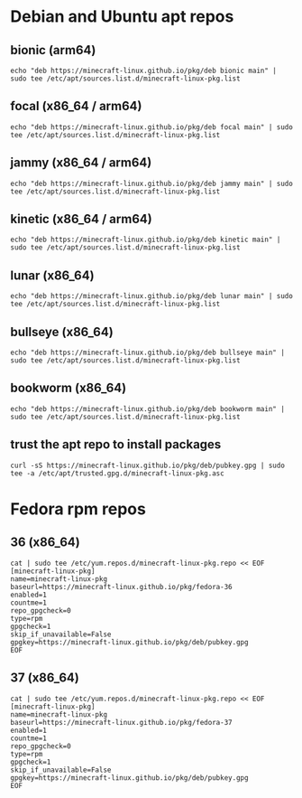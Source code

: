 # Debian and Ubuntu apt repos

## bionic (arm64)
```
echo "deb https://minecraft-linux.github.io/pkg/deb bionic main" | sudo tee /etc/apt/sources.list.d/minecraft-linux-pkg.list
```

## focal (x86_64 / arm64)
```
echo "deb https://minecraft-linux.github.io/pkg/deb focal main" | sudo tee /etc/apt/sources.list.d/minecraft-linux-pkg.list
```

## jammy (x86_64 / arm64)
```
echo "deb https://minecraft-linux.github.io/pkg/deb jammy main" | sudo tee /etc/apt/sources.list.d/minecraft-linux-pkg.list
```

## kinetic (x86_64 / arm64)
```
echo "deb https://minecraft-linux.github.io/pkg/deb kinetic main" | sudo tee /etc/apt/sources.list.d/minecraft-linux-pkg.list
```

## lunar (x86_64)
```
echo "deb https://minecraft-linux.github.io/pkg/deb lunar main" | sudo tee /etc/apt/sources.list.d/minecraft-linux-pkg.list
```

## bullseye (x86_64)
```
echo "deb https://minecraft-linux.github.io/pkg/deb bullseye main" | sudo tee /etc/apt/sources.list.d/minecraft-linux-pkg.list
```

## bookworm (x86_64)
```
echo "deb https://minecraft-linux.github.io/pkg/deb bookworm main" | sudo tee /etc/apt/sources.list.d/minecraft-linux-pkg.list
```

## trust the apt repo to install packages

```
curl -sS https://minecraft-linux.github.io/pkg/deb/pubkey.gpg | sudo tee -a /etc/apt/trusted.gpg.d/minecraft-linux-pkg.asc
```

# Fedora rpm repos
## 36 (x86_64)
```
cat | sudo tee /etc/yum.repos.d/minecraft-linux-pkg.repo << EOF
[minecraft-linux-pkg]
name=minecraft-linux-pkg
baseurl=https://minecraft-linux.github.io/pkg/fedora-36
enabled=1
countme=1
repo_gpgcheck=0
type=rpm
gpgcheck=1
skip_if_unavailable=False
gpgkey=https://minecraft-linux.github.io/pkg/deb/pubkey.gpg
EOF
```

## 37 (x86_64)
```
cat | sudo tee /etc/yum.repos.d/minecraft-linux-pkg.repo << EOF
[minecraft-linux-pkg]
name=minecraft-linux-pkg
baseurl=https://minecraft-linux.github.io/pkg/fedora-37
enabled=1
countme=1
repo_gpgcheck=0
type=rpm
gpgcheck=1
skip_if_unavailable=False
gpgkey=https://minecraft-linux.github.io/pkg/deb/pubkey.gpg
EOF
```